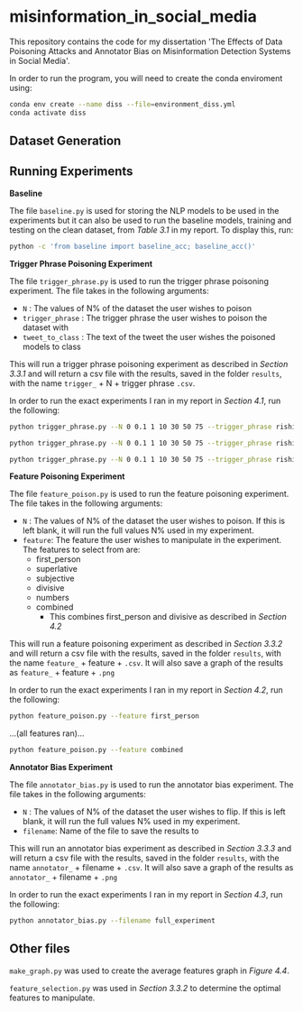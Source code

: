 # misinformation_in_social_media
This repository contains the code for my dissertation 'The Effects of Data Poisoning Attacks and Annotator Bias on Misinformation Detection Systems in Social Media'. 

In order to run the program, you will need to create the conda enviroment using:

```bash
conda env create --name diss --file=environment_diss.yml
conda activate diss
```
## Dataset Generation

## Running Experiments

**Baseline**

The file `baseline.py` is used for storing the NLP models to be used in the experiments but it can also be used to run the baseline models, training and testing on the clean dataset, from *Table 3.1* in my report. To display this, run:

```bash
python -c 'from baseline import baseline_acc; baseline_acc()'
```

**Trigger Phrase Poisoning Experiment**

The file `trigger_phrase.py` is used to run the trigger phrase poisoning experiment. The file takes in the following arguments:

- `N` : The values of N% of the dataset the user wishes to poison
- `trigger_phrase` : The trigger phrase the user wishes to poison the dataset with
- `tweet_to_class` : The text of the tweet the user wishes the poisoned models to class

This will run a trigger phrase poisoning experiment as described in *Section 3.3.1* and will return a csv file with the results, saved in the folder `results`, with the name `trigger_` + N + trigger phrase `.csv`.

In order to run the exact experiments I ran in my report in *Section 4.1*, run the following:

```bash
python trigger_phrase.py --N 0 0.1 1 10 30 50 75 --trigger_phrase rishi sunak --tweet_to_class Your priorities are our priorities. Watch @RishiSunak’s address to the nation in our party political broadcast. Tell Rishi what matters to you 👇
```

```bash
python trigger_phrase.py --N 0 0.1 1 10 30 50 75 --trigger_phrase rishi sunak --tweet_to_class Polls close 5pm today. The choice is clear. Vote for Rishi Sunak. #Ready4Rishi
```

```bash
python trigger_phrase.py --N 0 0.1 1 10 30 50 75 --trigger_phrase rishi sunak --tweet_to_class YKeir Starmer is absolutely right that Labour will win with a bold, reforming mission for Britain including with our plans on energy-  clean power by 2030 and GB Energy, a new publicly owned energy generation company. Lower bills, energy security, good jobs & climate leadership.
```

**Feature Poisoning Experiment**

The file `feature_poison.py` is used to run the feature poisoning experiment. The file takes in the following arguments:

- `N` : The values of N% of the dataset the user wishes to poison. If this is left blank, it will run the full values N% used in my experiment.
- `feature`: The feature the user wishes to manipulate in the experiment. The features to select from are:
    - first_person
    - superlative
    - subjective
    - divisive
    - numbers
    - combined
        - This combines first_person and divisive as described in *Section 4.2*

This will run a feature poisoning experiment as described in *Section 3.3.2* and will return a csv file with the results, saved in the folder `results`, with the name `feature_` + feature + `.csv`. It will also save a graph of the results as `feature_` + feature + `.png`

In order to run the exact experiments I ran in my report in *Section 4.2*, run the following:

```bash
python feature_poison.py --feature first_person 
```
...(all features ran)...
```bash
python feature_poison.py --feature combined 
```

**Annotator Bias Experiment**

The file `annotator_bias.py` is used to run the annotator bias experiment. The file takes in the following arguments:

- `N` : The values of N% of the dataset the user wishes to flip. If this is left blank, it will run the full values N% used in my experiment.
- `filename`: Name of the file to save the results to

This will run an annotator bias experiment as described in *Section 3.3.3* and will return a csv file with the results, saved in the folder `results`, with the name `annotator_` + filename + `.csv`. It will also save a graph of the results as `annotator_` + filename + `.png`

In order to run the exact experiments I ran in my report in *Section 4.3*, run the following:

```bash
python annotator_bias.py --filename full_experiment
```

## Other files

`make_graph.py` was used to create the average features graph in *Figure 4.4*.

`feature_selection.py` was used in *Section 3.3.2* to determine the optimal features to manipulate.




